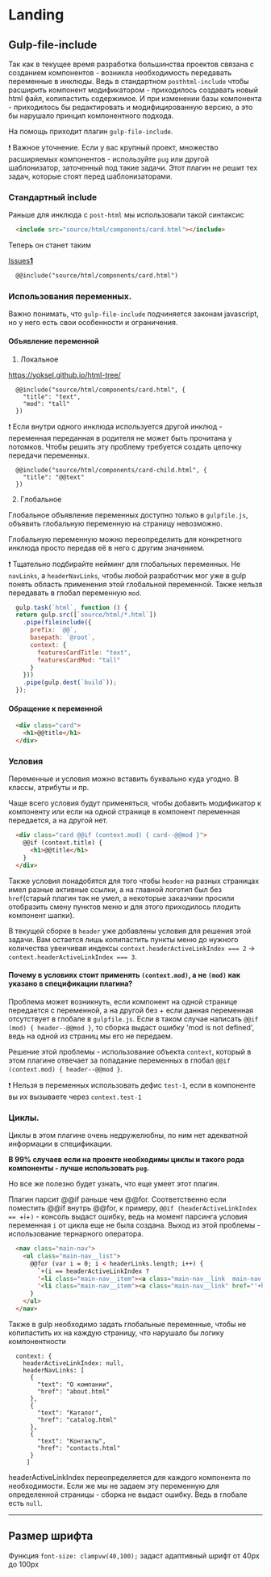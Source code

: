# Landing

## Gulp-file-include

Так как в текущее время разработка большинства проектов связана с созданием компонентов - возникла необходимость передавать переменные в инклюды. Ведь в стандартном `posthtml-include` чтобы расширить компонент модификатором - приходилось создавать новый html файл, копипастить содержимое. И при изменении базы компонента - приходилось бы редактировать и модифицированную версию, а это бы нарушало принцип компонентного подхода.

На помощь приходит плагин `gulp-file-include`.

❗ Важное уточнение. Если у вас крупный проект, множество расширяемых компонентов - используйте `pug` или другой шаблонизатор, заточенный под такие задачи. Этот плагин не решит тех задач, которые стоят перед шаблонизаторами.

### Стандартный include

Раньше для инклюда с `post-html` мы использовали такой синтаксис

```html
  <include src="source/html/components/card.html"></include>
```

Теперь он станет таким

[Issues**1**](https://github.com/Ankhena/delete-master/issues)

```html
  @@include("source/html/components/card.html")
```

### Использования переменных.

Важно понимать, что `gulp-file-include` подчиняется законам javascript, но у него есть свои особенности и ограничения.

#### Объявление переменной

1. Локальное

https://yoksel.github.io/html-tree/


```
  @@include("source/html/components/card.html", {
    "title": "text",
    "mod": "tall"
  })
```

❗ Если внутри одного инклюда используется другой инклюд - переменная переданная в родителя не может быть прочитана у потомков. Чтобы решить эту проблему требуется создать цепочку передачи переменных.

```
  @@include("source/html/components/card-child.html", {
    "title": "@@text"
  })
```

2. Глобальное

Глобальное объявление переменных доступно только в `gulpfile.js`, объявить глобальную переменную на страницу невозможно.

Глобальную переменную можно переопределить для конкретного инклюда просто передав её в него с другим значением.

❗ Тщательно подбирайте нейминг для глобальных переменных. Не `navLinks`, а `headerNavLinks`, чтобы любой разработчик мог уже в gulp понять область применения этой глобальной переменной. Также нельзя передавать в глобал переменную `mod`.

```js
  gulp.task(`html`, function () {
  return gulp.src([`source/html/*.html`])
    .pipe(fileinclude({
      prefix: `@@`,
      basepath: `@root`,
      context: {
        featuresCardTitle: "text",
        featuresCardMod: "tall"
      }
    }))
    .pipe(gulp.dest(`build`));
  });
```

#### Обращение к переменной

```html
  <div class="card">
    <h1>@@title</h1>
  </div>
```

### Условия

Переменные и условия можно вставить буквально куда угодно. В классы, атрибуты и пр.

Чаще всего условия будут применяться, чтобы добавить модификатор к компоненту или если на одной странице в компонент переменная передается, а на другой нет.

```html
  <div class="card @@if (context.mod) { card--@@mod }">
    @@if (context.title) { 
      <h1>@@title</h1>
    }
  </div>
```

Также условия понадобятся для того чтобы `header` на разных страницах имел разные активные ссылки, а на главной логотип был без `href`(старый плагин так не умел, а некоторые заказчики просили отобразить смену пунктов меню и для этого приходилось плодить компонент шапки).

В текущей сборке в `header` уже добавлены условия для решения этой задачи. Вам остается лишь копипастить пункты меню до нужного количества увеичивая индексы `context.headerActiveLinkIndex === 2` &rarr; `context.headerActiveLinkIndex === 3`.

#### Почему в условиях стоит применять `(context.mod)`, а не `(mod)` как указано в спецификации плагина?

Проблема может возникнуть, если компонент на одной странице передается с переменной, а на другой без + если данная переменная отсутствует в глобале в `gulpfile.js`.
Если в таком случае написать `@@if (mod) { header--@@mod }`, то сборка выдаст ошибку 'mod is not defined', ведь на одной из страниц мы его не передаем.

Решение этой проблемы - использование объекта `context`, который в этом плагине отвечает за попадание переменных в глобал `@@if (context.mod) { header--@@mod }`.

❗ Нельзя в переменных использовать дефис `test-1`, если в компоненте вы их вызываете через `context.test-1`

### Циклы.

Циклы в этом плагине очень недружелюбны, по ним нет адекватной информации в спецификации.

**В 99% случаев если на проекте необходимы циклы и такого рода компоненты - лучше использовать `pug`.**

Но все же полезно будет узнать, что еще умеет этот плагин.

Плагин парсит @@if раньше чем @@for. Соответственно если поместить @@if внутрь @@for, к примеру, `@@if (headerActiveLinkIndex == `+i+`)` - консоль выдаст ошибку, ведь на момент парсинга условия переменная `i` от цикла еще не была создана. Выход из этой проблемы - использование тернарного оператора.

```html
  <nav class="main-nav">
    <ul class="main-nav__list">
      @@for (var i = 0; i < headerLinks.length; i++) {
        `+(i == headerActiveLinkIndex ?
        '<li class="main-nav__item"><a class="main-nav__link  main-nav__link--active">'+headerNavLinks[i].text+'</a></li>' :
        '<li class="main-nav__item"><a class="main-nav__link" href="'+headerNavLinks[i].href+'">'+headerNavLinks[i].text+'</a></li>')+`
      }
    </ul>
  </nav>
```

Также в gulp необходимо задать глобальные переменные, чтобы не копипастить их на каждую страницу, что нарушало бы логику компонентности

```
  context: {
    headerActiveLinkIndex: null,
    headerNavLinks: [
      {
        "text": "О компании",
        "href": "about.html"
      },
      {
        "text": "Каталог",
        "href": "catalog.html"
      },
      {
        "text": "Контакты",
        "href": "contacts.html"
      }
     ]
```

headerActiveLinkIndex переопределяется для каждого компонента по необходимости. Если же мы не задаем эту переменную для определенной страницы - сборка не выдаст ошибку. Ведь в глобале есть `null`.

---

## Размер шрифта

Функция `font-size: clampvw(40,100);` задаст адаптивный шрифт от 40px до 100px
